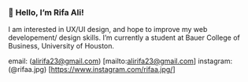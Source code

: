 ### :wave: **Hello, I’m Rifa Ali!**
I am interested in UX/UI design, and hope to improve my web developement/ design skills.
I’m currently a student at Bauer College of Business, University of Houston.

email: (alirifa23@gmail.com) [mailto:alirifa23@gmail.com]
instagram: (@rifaa.jpg) [https://www.instagram.com/rifaa.jpg/]


<!---
alirifa/alirifa is a ✨ special ✨ repository because its `README.md` (this file) appears on your GitHub profile.
You can click the Preview link to take a look at your changes.
--->
